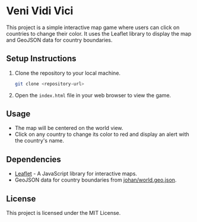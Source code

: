 # Veni Vidi Vici

This project is a simple interactive map game where users can click on countries to change their color. It uses the Leaflet library to display the map and GeoJSON data for country boundaries.

## Setup Instructions

1. Clone the repository to your local machine.
    ```sh
    git clone <repository-url>
    ```

2. Open the `index.html` file in your web browser to view the game.

## Usage

- The map will be centered on the world view.
- Click on any country to change its color to red and display an alert with the country's name.

## Dependencies

- [Leaflet](https://leafletjs.com/) - A JavaScript library for interactive maps.
- GeoJSON data for country boundaries from [johan/world.geo.json](https://github.com/johan/world.geo.json).

## License

This project is licensed under the MIT License.
